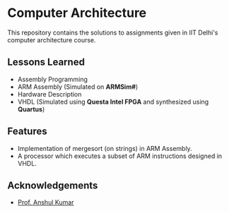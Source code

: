 # Computer Architecture

This repository contains the solutions to assignments given in IIT Delhi's computer architecture course.

## Lessons Learned

- Assembly Programming
- ARM Assembly (Simulated on **ARMSim#**)
- Hardware Description
- VHDL (Simulated using **Questa Intel FPGA** and synthesized using **Quartus**)

## Features

- Implementation of mergesort (on strings) in ARM Assembly.
- A processor which executes a subset of ARM instructions designed in VHDL.

## Acknowledgements

- [Prof. Anshul Kumar](https://www.cse.iitd.ac.in/~anshul/)
